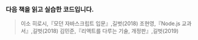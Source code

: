 ### 다음 책을 읽고 실습한 코드입니다.
> 이소 히로시,『모던 자바스크립트 입문』,길벗(2018)
> 조현영,『Node.js 교과서』,길벗(2018)
> 김민준,『리액트를 다루는 기술, 개정판』,길벗(2019)

